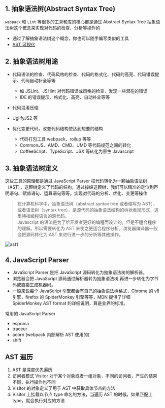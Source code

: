 ## 1. 抽象语法树(Abstract Syntax Tree)

`webpack` 和 `Lint` 等很多的工具和库的核心都是通过 Abstract Syntax Tree 抽象语法树这个概念来实现对代码的检查、分析等操作的

- 通过了解抽象语法树这个概念，你也可以随手编写类似的工具
- [AST 可视化](https://astexplorer.net/)

## 2. 抽象语法树用途

- 代码语法的检查、代码风格的检查、代码的格式化、代码的高亮、代码错误提示、代码自动补全等等
  - 如 JSLint、JSHint 对代码错误或风格的检查，发现一些潜在的错误
  - IDE 的错误提示、格式化、高亮、自动补全等等
- 代码混淆压缩

- UglifyJS2 等

- 优化变更代码，改变代码结构使达到想要的结构
  - 代码打包工具 webpack、rollup 等等
  - CommonJS、AMD、CMD、UMD 等代码规范之间的转化
  - CoffeeScript、TypeScript、JSX 等转化为原生 Javascript

## 3. 抽象语法树定义

这些工具的原理都是通过 JavaScript Parser 把代码转化为一颗抽象语法树（AST），这颗树定义了代码的结构，通过操纵这颗树，我们可以精准的定位到声明语句、赋值语句、运算语句等等，实现对代码的分析、优化、变更等操作

> 在计算机科学中，抽象语法树（abstract syntax tree 或者缩写为 AST），或者语法树（syntax tree），是源代码的抽象语法结构的树状表现形式，这里特指编程语言的源代码。  
> Javascript 的语法是为了给开发者更好的编程而设计的，但是不适合程序的理解。所以需要转化为 AST 来使之更适合程序分析，浏览器编译器一般会把源码转化为 AST 来进行进一步的分析等其他操作。

![ast1](@public/img/AST/ast1.jpg)

## 4. JavaScript Parser

- JavaScript Parser 是把 JavaScript 源码转化为抽象语法树的解析器。
- 浏览器会把 JavaScript 源码通过解析器转为抽象语法树,再进一步转化为字节码或直接生成机器码。
- 一般来说每个 JavaScript 引擎都会有自己的抽象语法树格式，Chrome 的 v8 引擎，firefox 的 SpiderMonkey 引擎等等，MDN 提供了详细 SpiderMonkey AST format 的详细说明，算是业界的标准。

常用的 JavaScript Parser

- esprima
- traceur
- acorn (webpack 内部解析 AST 使用的)
- shift

## AST 遍历

1. AST 是深度优先遍历
2. 访问者模式 Visitor 对于某个对象或者一组对象，不同的访问者，产生的结果不同，执行操作也不同
3. Visitor 的对象定义了用于 AST 中获取具体节点的方法
4. Visitor 上挂载以节点 type 命名的方法，当遍历 AST 的时候，如果匹配上 type，就会执行对应的方法
